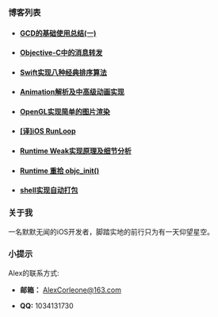 


### 博客列表

- #### [GCD的基础使用总结(一)](https://www.jianshu.com/p/3473c32790a2) 

- #### [Objective-C中的消息转发](https://www.jianshu.com/p/662e5cd6570f) 

- #### [Swift实现八种经典排序算法](https://juejin.im/post/5aca4449518825555d478a00)

- ####  [Animation解析及中高级动画实现](/docs/Blogs/AlexBlogAnimation20190623.md)

- #### [OpenGL实现简单的图片渲染](/docs/Blogs/AlexBlogOpenGLRenderImage20190810.md)

- #### [[译]iOS RunLoop](https://juejin.im/post/59cc46e65188256fbd43a216)

- #### [Runtime Weak实现原理及细节分析](/docs/Blogs/AlexBlogRuntimeWeak20190810.md) 

- #### [Runtime 重拾 objc_init()](/docs/Blogs/AlexBlogRuntimeInit20191011.md) 
    
- #### [shell实现自动打包](/docs/Blogs/AlexBlogShellForFramework20200513.md) 


### 关于我

一名默默无闻的iOS开发者，脚踏实地的前行只为有一天仰望星空。


### 小提示

Alex的联系方式:

- **邮箱：** AlexCorleone@163.com

- **QQ:** 1034131730
